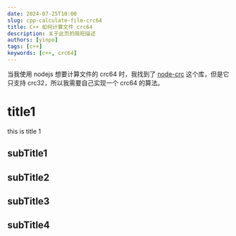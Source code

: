 ```yaml
---
date: 2024-07-25T10:00
slug: cpp-calculate-file-crc64
title: C++ 如何计算文件 crc64
description: 关于此页的简短描述
authors: [yinpo]
tags: [c++]
keywords: [c++, crc64]
---
```


当我使用 nodejs 想要计算文件的 crc64 时，我找到了 [node-crc](https://www.npmjs.com/package/crc) 这个库，但是它只支持 crc32，所以我需要自己实现一个 crc64 的算法。

# title1

this is title 1

## subTitle1

## subTitle2

## subTitle3

## subTitle4
